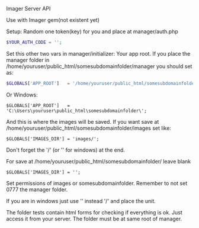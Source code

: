 Imager Server API

Use with Imager gem(not existent yet)

Setup:
Random one token(key) for you and place at manager/auth.php
```php
$YOUR_AUTH_CODE = '';
```
Set this other two vars in manager/initializer:
Your app root. If you place the manager folder in /home/youruser/public_html/somesubdomainfolder/manager you should set as:
```php
$GLOBALS['APP_ROOT']   = '/home/youruser/public_html/somesubdomainfolder/';
```
Or Windows:
```
$GLOBALS['APP_ROOT']   = 'C:\Users\youruser\public_html\somesubdomainfolder\';
```

And this is where the images will be saved. If you want save at /home/youruser/public_html/somesubdomainfolder/images set like:
```
$GLOBALS['IMAGES_DIR'] = 'images/';
```
Don't forget the '/' (or '\' for windows) at the end.

For save at /home/youruser/public_html/somesubdomainfolder/ leave blank
```
$GLOBALS['IMAGES_DIR'] = '';
```

Set permissions of images or somesubdomainfolder.
Remember to not set 0777 the manager folder.

If you are in windows just use '\' instead '/' and place the unit.

The folder tests contain html forms for checking if everything is ok. Just access it from your server. The folder must be at same root of manager.